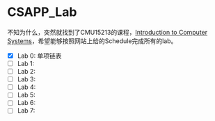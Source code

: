 # CSAPP_Lab  


不知为什么，突然就找到了CMU15213的课程，[Introduction to Computer Systems](https://www.cs.cmu.edu/~213/)，希望能够按照网站上给的Schedule完成所有的lab。  


- [x] Lab 0: 单项链表
- [ ] Lab 1:
- [ ] Lab 2:
- [ ] Lab 3:
- [ ] Lab 4:
- [ ] Lab 5:
- [ ] Lab 6:
- [ ] Lab 7: